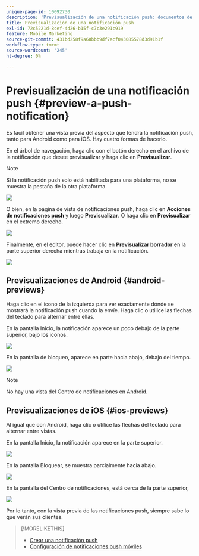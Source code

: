 ```yaml
---
unique-page-id: 10092730
description: 'Previsualización de una notificación push: documentos de Marketo, documentación del producto'
title: Previsualización de una notificación push
exl-id: 72c5221d-8cef-4d26-b15f-c7c3e291c919
feature: Mobile Marketing
source-git-commit: 431bd258f9a68bbb9df7acf043085578d3d91b1f
workflow-type: tm+mt
source-wordcount: '245'
ht-degree: 0%

---
```


# Previsualización de una notificación push {#preview-a-push-notification}

Es fácil obtener una vista previa del aspecto que tendrá la notificación push, tanto para Android como para iOS. Hay cuatro formas de hacerlo.

En el árbol de navegación, haga clic con el botón derecho en el archivo de la notificación que desee previsualizar y haga clic en **Previsualizar**.

>[!NOTE]
>
>Si la notificación push solo está habilitada para una plataforma, no se muestra la pestaña de la otra plataforma.

![](assets/image2015-9-4-9-3a52-3a27.png)

O bien, en la página de vista de notificaciones push, haga clic en **Acciones de notificaciones push** y luego **Previsualizar**. O haga clic en **Previsualizar** en el extremo derecho.

![](assets/image2015-9-4-10-3a53-3a28.png)

Finalmente, en el editor, puede hacer clic en **Previsualizar borrador** en la parte superior derecha mientras trabaja en la notificación.

![](assets/image2015-9-14-15-3a55-3a26.png)

## Previsualizaciones de Android {#android-previews}

Haga clic en el icono de la izquierda para ver exactamente dónde se mostrará la notificación push cuando la envíe. Haga clic o utilice las flechas del teclado para alternar entre ellas.

En la pantalla Inicio, la notificación aparece un poco debajo de la parte superior, bajo los iconos.

![](assets/image2015-9-17-16-3a57-3a0.png)

En la pantalla de bloqueo, aparece en parte hacia abajo, debajo del tiempo.

![](assets/image2015-9-17-16-3a58-3a47.png)

>[!NOTE]
>
>No hay una vista del Centro de notificaciones en Android.

## Previsualizaciones de iOS {#ios-previews}

Al igual que con Android, haga clic o utilice las flechas del teclado para alternar entre vistas.

En la pantalla Inicio, la notificación aparece en la parte superior.

![](assets/image2015-9-17-17-3a0-3a28.png)

En la pantalla Bloquear, se muestra parcialmente hacia abajo.

![](assets/image2015-9-17-17-3a2-3a1.png)

En la pantalla del Centro de notificaciones, está cerca de la parte superior,

![](assets/image2015-9-17-17-3a3-3a15.png)

Por lo tanto, con la vista previa de las notificaciones push, siempre sabe lo que verán sus clientes.

>[!MORELIKETHIS]
>
>* [Crear una notificación push](/help/marketo/product-docs/mobile-marketing/push-notifications/create-a-push-notification.md)
>* [Configuración de notificaciones push móviles](/help/marketo/product-docs/mobile-marketing/push-notifications/configure-mobile-push-notification.md)
